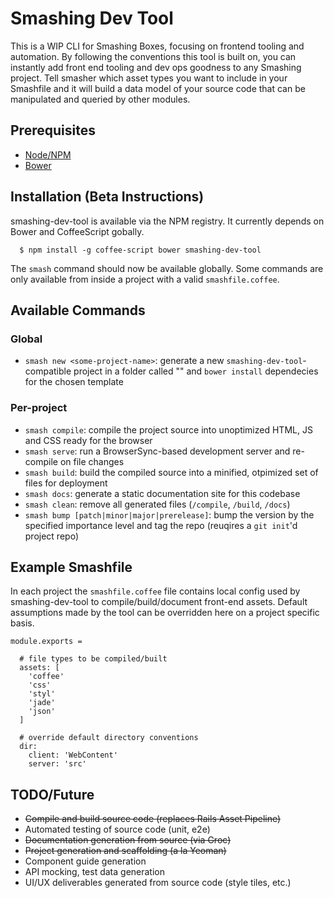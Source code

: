 # Smashing Dev Tool

This is a WIP CLI for Smashing Boxes, focusing on frontend tooling and automation. By following the conventions this tool is built on, you can instantly add front end tooling and dev ops goodness to any Smashing project. Tell smasher which asset types you want to include in your Smashfile and it will build a data model of your source code that can be manipulated and queried by other modules.

## Prerequisites

+ [Node/NPM](http://nodejs.org/)
+ [Bower](http://bower.io/)

## Installation (Beta Instructions)
smashing-dev-tool is available via the NPM registry. It currently depends on Bower and CoffeeScript gobally.

```
  $ npm install -g coffee-script bower smashing-dev-tool
```

The `smash` command should now be available globally. Some commands are only available from inside a project with a valid `smashfile.coffee`.

## Available Commands

### Global
+ `smash new <some-project-name>`: generate a new `smashing-dev-tool`-compatible project in a folder called "<some-project-name>" and `bower install` dependecies for the chosen template

### Per-project

+ `smash compile`: compile the project source into unoptimized HTML, JS and CSS ready for the browser
+ `smash serve`: run a BrowserSync-based development server and re-compile on file changes
+ `smash build`: build the compiled source into a minified, otpimized set of files for deployment
+ `smash docs`: generate a static documentation site for this codebase
+ `smash clean`: remove all generated files (`/compile`, `/build`, `/docs`)
+ `smash bump [patch|minor|major|prerelease]`: bump the version by the specified importance level and tag the repo (reuqires a `git init`'d project repo)

## Example Smashfile

In each project the `smashfile.coffee` file contains local config used by smashing-dev-tool to compile/build/document front-end assets. Default assumptions made by the tool can be overridden here on a project specific basis. 

```
module.exports =

  # file types to be compiled/built
  assets: [
    'coffee'
    'css'
    'styl'
    'jade'
    'json'
  ]

  # override default directory conventions
  dir:
    client: 'WebContent'
    server: 'src'
```


## TODO/Future
+ ~~Compile and build source code (replaces Rails Asset Pipeline)~~
+ Automated testing of source code (unit, e2e)
+ ~~Documentation generation from source (via Groc)~~
+ ~~Project generation and scaffolding (a la Yeoman)~~
+ Component guide generation
+ API mocking, test data generation
+ UI/UX deliverables generated from source code (style tiles, etc.)
